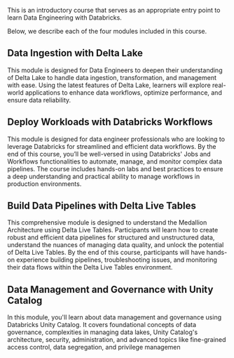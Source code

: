 
This is an introductory course that serves as an appropriate entry point to learn Data Engineering with Databricks. 

Below, we describe each of the four modules included in this course.

## Data Ingestion with Delta Lake

This module is designed for Data Engineers to deepen their understanding of Delta Lake to handle data ingestion, transformation, and management with ease. Using the latest features of Delta Lake, learners will explore real-world applications to enhance data workflows, optimize performance, and ensure data reliability.

## Deploy Workloads with Databricks Workflows

This module is designed for data engineer professionals who are looking to leverage Databricks for streamlined and efficient data workflows. By the end of this course, you’ll be well-versed in using Databricks' Jobs and Workflows functionalities to automate, manage, and monitor complex data pipelines. The course includes hands-on labs and best practices to ensure a deep understanding and practical ability to manage workflows in production environments.

## Build Data Pipelines with Delta Live Tables

This comprehensive module is designed to understand the Medallion Architecture using Delta Live Tables. Participants will learn how to create robust and efficient data pipelines for structured and unstructured data, understand the nuances of managing data quality, and unlock the potential of Delta Live Tables. By the end of this course, participants will have hands-on experience building pipelines, troubleshooting issues, and monitoring their data flows within the Delta Live Tables environment.

## Data Management and Governance with Unity Catalog

In this module, you'll learn about data management and governance using Databricks Unity Catalog. It covers foundational concepts of data governance, complexities in managing data lakes, Unity Catalog's architecture, security, administration, and advanced topics like fine-grained access control, data segregation, and privilege managemen
